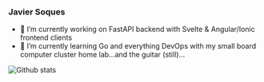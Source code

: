 ### Javier Soques

- 🔭 I’m currently working on FastAPI backend with Svelte & Angular/Ionic frontend clients
- 🌱 I’m currently learning Go and everything DevOps with my small board computer cluster home lab...and the guitar (still)...

![Github stats](https://github-readme-stats.vercel.app/api?username=jsoques)

<!--
**jsoques/jsoques** is a ✨ _special_ ✨ repository because its `README.md` (this file) appears on your GitHub profile.

Here are some ideas to get you started:

- 🔭 I’m currently working on ...
- 🌱 I’m currently learning ...
- 👯 I’m looking to collaborate on ...
- 🤔 I’m looking for help with ...
- 💬 Ask me about ...
- 📫 How to reach me: ...
- 😄 Pronouns: ...
- ⚡ Fun fact: ...
-->
